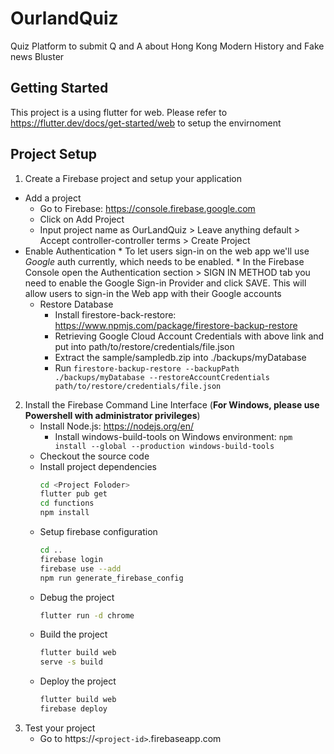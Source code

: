 # OurlandQuiz
Quiz Platform to submit Q and A about Hong Kong Modern History and Fake news Bluster

## Getting Started

This project is a using flutter for web. Please refer to https://flutter.dev/docs/get-started/web to setup the envirnoment


## Project Setup
1. Create a Firebase project and setup your application
  * Add a project
      * Go to Firebase: https://console.firebase.google.com
      * Click on Add Project
      * Input project name as OurLandQuiz > Leave anything default > Accept controller-controller terms > Create Project
  * Enable Authentication
  		* To let users sign-in on the web app we'll use *Google* auth currently, which needs to be enabled.	
  		* In the Firebase Console open the Authentication section > SIGN IN METHOD tab you need to enable the Google Sign-in Provider and click SAVE. This will allow users to sign-in the Web app with their Google accounts
	* Restore Database
		* Install firestore-back-restore: https://www.npmjs.com/package/firestore-backup-restore
		* Retrieving Google Cloud Account Credentials with above link and put into path/to/restore/credentials/file.json
		* Extract the sample/sampledb.zip into ./backups/myDatabase
		* Run `firestore-backup-restore --backupPath ./backups/myDatabase --restoreAccountCredentials path/to/restore/credentials/file.json`


2. Install the Firebase Command Line Interface (**For Windows, please use Powershell with administrator privileges**)
    * Install Node.js: https://nodejs.org/en/
	  * Install windows-build-tools on Windows environment:
    `npm install --global --production windows-build-tools`
    * Checkout the source code
    * Install project dependencies
      ```bash
      cd <Project Foloder>
      flutter pub get
      cd functions
      npm install
      ```
    * Setup firebase configuration
  		```bash
  		cd ..
  		firebase login
  		firebase use --add
  		npm run generate_firebase_config
	    ```
    * Debug the project
      ```bash
      flutter run -d chrome
    * Build the project
      ```bash
      flutter build web
      serve -s build
      ```
    * Deploy the project
      ```bash
      flutter build web
      firebase deploy
      ```
3. Test your project
	*   Go to https://`<project-id>`.firebaseapp.com

